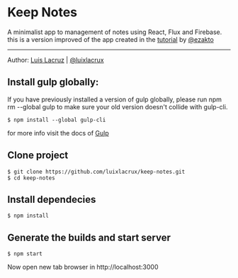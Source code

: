 # Keep Notes
A minimalist app to management of notes using React, Flux and Firebase. this is a version improved of the app created in the [tutorial](http://code.ezakto.com/react/crear-administrador-de-notas-con-react.html) by [@ezakto](https://github.com/ezakto)  

- - -
Author: [Luis Lacruz](https://github.com/luixlacrux) | [@luixlacrux](https://twitter.com/luixlacrux)

## Install gulp globally:
If you have previously installed a version of gulp globally, please run npm rm --global gulp to make sure your old version doesn't collide with gulp-cli.
```
$ npm install --global gulp-cli
```
for more info visit the docs of [Gulp](https://github.com/gulpjs/gulp/blob/master/docs/getting-started.md)

## Clone project
```
$ git clone https://github.com/luixlacrux/keep-notes.git
$ cd keep-notes
```
## Install dependecies
```
$ npm install
```
## Generate the builds and start server
```
$ npm start
```
Now open new tab browser in http://localhost:3000

